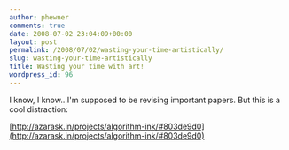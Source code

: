 ```yaml
---
author: phewner
comments: true
date: 2008-07-02 23:04:09+00:00
layout: post
permalink: /2008/07/02/wasting-your-time-artistically/
slug: wasting-your-time-artistically
title: Wasting your time with art!
wordpress_id: 96
---
```


I know, I know...I'm supposed to be revising important papers.  But this is a cool distraction:

[http://azarask.in/projects/algorithm-ink/#803de9d0](http://azarask.in/projects/algorithm-ink/#803de9d0)
